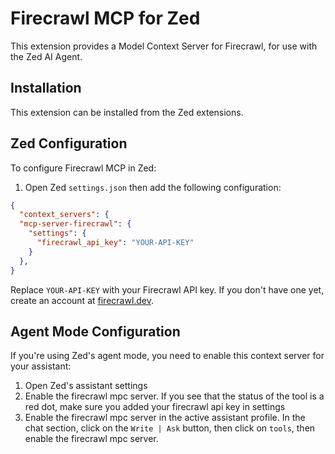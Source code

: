 # Firecrawl MCP for Zed

This extension provides a Model Context Server for Firecrawl, for use with the Zed AI Agent.


## Installation

This extension can be installed from the Zed extensions.


## Zed Configuration

To configure Firecrawl MCP in Zed:

1. Open Zed `settings.json` then add the following configuration:

```json
{
  "context_servers": {
  "mcp-server-firecrawl": {
    "settings": {
      "firecrawl_api_key": "YOUR-API-KEY"
    }
  },
}
```

Replace `YOUR-API-KEY` with your Firecrawl API key. If you don't have one yet, create an account at [firecrawl.dev](https://www.firecrawl.dev/app/api-keys).

## Agent Mode Configuration

If you're using Zed's agent mode, you need to enable this context server for your assistant:

1. Open Zed's assistant settings
2. Enable the firecrawl mpc server. If you see that the status of the tool is a red dot, make sure you added your firecrawl api key in settings
3. Enable the firecrawl mpc server in the active assistant profile. In the chat section, click on the `Write | Ask` button, then click on `tools`, then enable the firecrawl mpc server.
